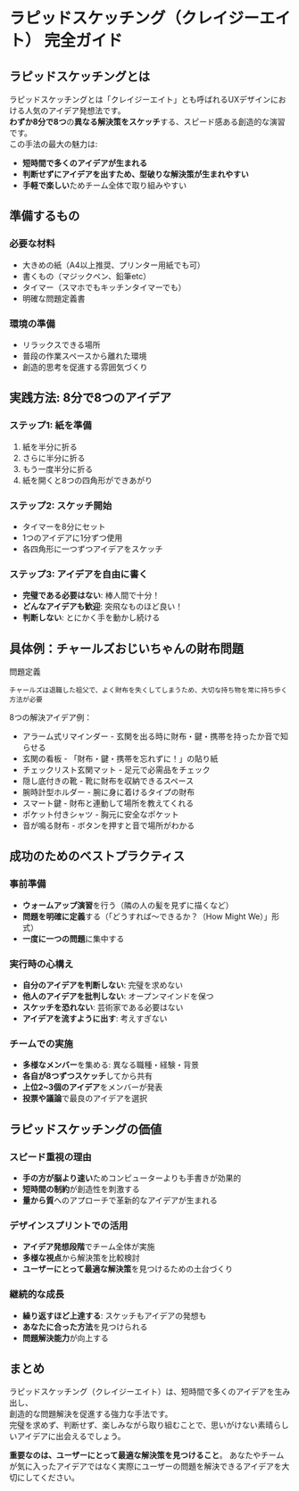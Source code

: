 # ラピッドスケッチング（クレイジーエイト） 完全ガイド
## ラピッドスケッチングとは
ラピッドスケッチングとは「クレイジーエイト」とも呼ばれるUXデザインにおける人気のアイデア発想法です。  
**わずか8分で8つ**の**異なる解決策をスケッチ**する、スピード感ある創造的な演習です。  
この手法の最大の魅力は:  
- **短時間で多くのアイデアが生まれる**
- **判断せずにアイデアを出すため、型破りな解決策が生まれやすい**
- **手軽で楽しい**ためチーム全体で取り組みやすい

## 準備するもの
### 必要な材料
- 大きめの紙（A4以上推奨、プリンター用紙でも可）
- 書くもの（マジックペン、鉛筆etc）
- タイマー（スマホでもキッチンタイマーでも）
- 明確な問題定義書

### 環境の準備
- リラックスできる場所
- 普段の作業スペースから離れた環境
- 創造的思考を促進する雰囲気づくり

## 実践方法: 8分で8つのアイデア
### ステップ1: 紙を準備
1. 紙を半分に折る
2. さらに半分に折る
3. もう一度半分に折る
4. 紙を開くと8つの四角形ができあがり

### ステップ2: スケッチ開始
- タイマーを8分にセット
- 1つのアイデアに1分ずつ使用
- 各四角形に一つずつアイデアをスケッチ

### ステップ3: アイデアを自由に書く
- **完璧である必要はない**: 棒人間で十分！
- **どんなアイデアも歓迎**: 突飛なものほど良い！
- **判断しない**: とにかく手を動かし続ける


## 具体例：チャールズおじいちゃんの財布問題
問題定義
```
チャールズは退職した祖父で、よく財布を失くしてしまうため、大切な持ち物を常に持ち歩く方法が必要
```
8つの解決アイデア例：

- アラーム式リマインダー - 玄関を出る時に財布・鍵・携帯を持ったか音で知らせる
- 玄関の看板 - 「財布・鍵・携帯を忘れずに！」の貼り紙
- チェックリスト玄関マット - 足元で必需品をチェック
- 隠し底付きの靴 - 靴に財布を収納できるスペース
- 腕時計型ホルダー - 腕に身に着けるタイプの財布
- スマート鍵 - 財布と連動して場所を教えてくれる
- ポケット付きシャツ - 胸元に安全なポケット
- 音が鳴る財布 - ボタンを押すと音で場所がわかる



## 成功のためのベストプラクティス
### 事前準備
- **ウォームアップ演習**を行う（隣の人の髪を見ずに描くなど）
- **問題を明確に定義**する（「どうすれば〜できるか？（How Might We）」形式）
- **一度に一つの問題**に集中する

### 実行時の心構え
- **自分のアイデアを判断しない**: 完璧を求めない
- **他人のアイデアを批判しない**: オープンマインドを保つ
- **スケッチを恐れない**: 芸術家である必要はない
- **アイデアを流すように出す**: 考えすぎない

### チームでの実施
- **多様なメンバー**を集める: 異なる職種・経験・背景
- **各自が8つずつスケッチ**してから共有
- **上位2~3個のアイデア**をメンバーが発表
- **投票や議論**で最良のアイデアを選択

## ラピッドスケッチングの価値
### スピード重視の理由
- **手の方が脳より速い**ためコンピューターよりも手書きが効果的
- **短時間の制約**が創造性を刺激する
- **量から質**へのアプローチで革新的なアイデアが生まれる

### デザインスプリントでの活用
- **アイデア発想段階**でチーム全体が実施
- **多様な視点**から解決策を比較検討
- **ユーザーにとって最適な解決策**を見つけるための土台づくり

### 継続的な成長
- **繰り返すほど上達する**: スケッチもアイデアの発想も
- **あなたに合った方法**を見つけられる
- **問題解決能力**が向上する

## まとめ
ラピッドスケッチング（クレイジーエイト）は、短時間で多くのアイデアを生み出し、  
創造的な問題解決を促進する強力な手法です。  
完璧を求めず、判断せず、楽しみながら取り組むことで、思いがけない素晴らしいアイデアに出会えるでしょう。  

**重要なのは、ユーザーにとって最適な解決策を見つけること**。 
あなたやチームが気に入ったアイデアではなく実際にユーザーの問題を解決できるアイデアを大切にしてください。
